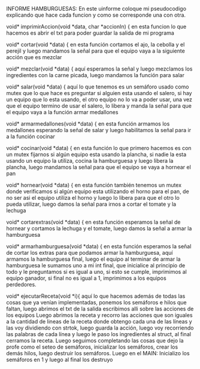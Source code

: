 INFORME HAMBURGUESAS:
En este uinforme coloque mi pseudocodigo explicando que hace cada funcion y como se corresponde una con otra.

void* imprimirAccion(void *data, char *accionIn) {
en esta funcion lo que hacemos es abrir el  txt para poder guardar la salida de mi programa

void* cortar(void *data) {
en esta función cortamos el ajo, la cebolla y el perejil y luego mandamos la señal para que el equipo vaya a la siguiente acción que es mezclar

void* mezclar(void *data) {
aquí esperamos la señal y luego mezclamos los ingredientes con la carne picada, luego mandamos la función para salar

void* salar(void *data) {
aquí lo que tenemos es un semáforo usado como mutex que lo que hace es preguntar si alguien esta usando el salero, si hay un equipo que lo esta usando, el otro equipo no lo va a poder usar, una vez que el equipo termino de usar el salero, lo libera y manda la señal para que el equipo vaya a la función armar medallones

void* armarmedallones(void *data) {
en esta función armamos los medallones esperando la señal de salar y luego habilitamos la señal para ir a la función cocinar

void* cocinar(void *data) {
en esta función lo que primero hacemos es con un mutex fijarnos si algún equipo esta usando la plancha, si nadie la esta usando un equipo la utiliza, cocina la hamburguesa y luego libera la plancha, luego mandamos la señal para que el equipo se vaya a hornear el pan

void* hornear(void *data) {
en esta función también tenemos un mutex donde verificamos si algún equipo esta utilizando el horno para el pan, de no ser asi el equipo utiliza el horno y luego lo libera para que el otro lo pueda utilizar, luego damos la señal para irnos a cortar el tomate y la lechuga

void* cortarextras(void *data) {
en esta función esperamos la señal de hornear y cortamos la lechuga y el tomate, luego damos la señal a armar la hamburguesa

void* armarhamburguesa(void *data) {
en esta función esperamos la señal de cortar los extras para que podamos armar la hamburguesa, aquí armamos la hamburguesa final, luego el equipo al terminar de armar la hamburguesa le sumamos uno a mi int final, que inicialice al principio de todo y le preguntamos si es igual a uno, si esto se cumple, imprimimos al equipo ganador, si final no es igual a 1, imprimimos a los equipos perdedores.

void* ejecutarReceta(void *i){
aquí lo que hacemos además de todas las cosas que ya venían implementadas, ponemos los semáforos e hilos que faltan, luego abrimos el txt de la salida escribimos alli sobre las acciones de los equipos 
 Luego abrimos la receta y recorro las acciones que son iguales a la cantidad de lineas de la receta donde obtengo  cada una de las líneas y las voy dividiendo con strtok, luego guarda la acción, luego voy recorriendo las palabras de cada línea y luego le paso los ingredientes al struct, al final cerramos la receta.
Luego seguimos completando las cosas que dejo la profe como el seteo de semáforos, inicializar los semáforos, crear los demás hilos, luego destruir los semáforos.
Luego en el MAIN:
Inicializo los semáforos en 1 y luego al final los destruyo  

